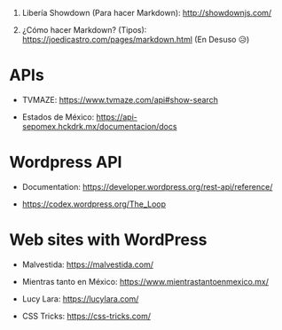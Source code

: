 1. Libería Showdown (Para hacer Markdown): http://showdownjs.com/



2. ¿Cómo hacer Markdown? (Tipos): https://joedicastro.com/pages/markdown.html  (En Desuso 😥)


# APIs

* TVMAZE: https://www.tvmaze.com/api#show-search

* Estados de México: https://api-sepomex.hckdrk.mx/documentacion/docs


# Wordpress API

* Documentation: https://developer.wordpress.org/rest-api/reference/

* https://codex.wordpress.org/The_Loop


# Web sites with WordPress

* Malvestida: https://malvestida.com/

* Mientras tanto en México: https://www.mientrastantoenmexico.mx/

* Lucy Lara: https://lucylara.com/

* CSS Tricks: https://css-tricks.com/
